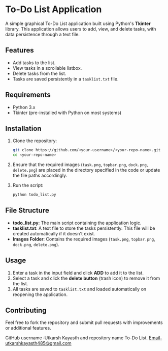 # To-Do List Application  

A simple graphical To-Do List application built using Python's **Tkinter** library. This application allows users to add, view, and delete tasks, with data persistence through a text file.

## Features  
- Add tasks to the list.  
- View tasks in a scrollable listbox.  
- Delete tasks from the list.  
- Tasks are saved persistently in a `tasklist.txt` file.  

## Requirements  
- Python 3.x  
- Tkinter (pre-installed with Python on most systems)  

## Installation  
1. Clone the repository:  
   ```bash  
   git clone https://github.com/<your-username>/<your-repo-name>.git  
   cd <your-repo-name>  
   ```  
2. Ensure that the required images (`task.png`, `topbar.png`, `dock.png`, `delete.png`) are placed in the directory specified in the code or update the file paths accordingly.  

3. Run the script:  
   ```bash  
   python todo_list.py  
   ```  

## File Structure  
- **todo_list.py**: The main script containing the application logic.  
- **tasklist.txt**: A text file to store the tasks persistently. This file will be created automatically if it doesn't exist.  
- **Images Folder**: Contains the required images (`task.png`, `topbar.png`, `dock.png`, `delete.png`).  

## Usage  
1. Enter a task in the input field and click **ADD** to add it to the list.  
2. Select a task and click the **delete button** (trash icon) to remove it from the list.  
3. All tasks are saved to `tasklist.txt` and loaded automatically on reopening the application.  


## Contributing  
Feel free to fork the repository and submit pull requests with improvements or additional features.  


GitHub username :Utkarsh Kayasth  and repository name To-Do List.
Email-utkarshkayasth485@gmail.com

